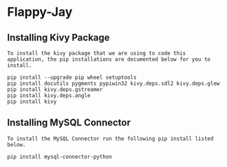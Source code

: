 # Flappy-Jay

## Installing Kivy Package

    To install the kivy package that we are using to code this application, the pip installations are documented below for you to install.

    pip install --upgrade pip wheel setuptools
    pip install docutils pygments pypiwin32 kivy.deps.sdl2 kivy.deps.glew
    pip install kivy.deps.gstreamer
    pip install kivy.deps.angle
    pip install kivy

## Installing MySQL Connector

    To install the MySQL Connector run the following pip install listed below.

    pip install mysql-connector-python